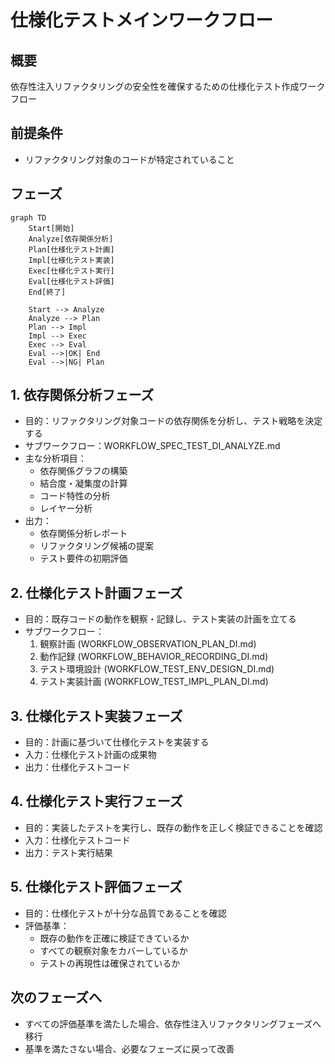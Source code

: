 # 仕様化テストメインワークフロー

## 概要
依存性注入リファクタリングの安全性を確保するための仕様化テスト作成ワークフロー

## 前提条件
- リファクタリング対象のコードが特定されていること

## フェーズ
```mermaid
graph TD
    Start[開始]
    Analyze[依存関係分析]
    Plan[仕様化テスト計画]
    Impl[仕様化テスト実装]
    Exec[仕様化テスト実行]
    Eval[仕様化テスト評価]
    End[終了]

    Start --> Analyze
    Analyze --> Plan
    Plan --> Impl
    Impl --> Exec
    Exec --> Eval
    Eval -->|OK| End
    Eval -->|NG| Plan
```

## 1. 依存関係分析フェーズ
- 目的：リファクタリング対象コードの依存関係を分析し、テスト戦略を決定する
- サブワークフロー：WORKFLOW_SPEC_TEST_DI_ANALYZE.md
- 主な分析項目：
  - 依存関係グラフの構築
  - 結合度・凝集度の計算
  - コード特性の分析
  - レイヤー分析
- 出力：
  - 依存関係分析レポート
  - リファクタリング候補の提案
  - テスト要件の初期評価

## 2. 仕様化テスト計画フェーズ
- 目的：既存コードの動作を観察・記録し、テスト実装の計画を立てる
- サブワークフロー：
  1. 観察計画 (WORKFLOW_OBSERVATION_PLAN_DI.md)
  2. 動作記録 (WORKFLOW_BEHAVIOR_RECORDING_DI.md)
  3. テスト環境設計 (WORKFLOW_TEST_ENV_DESIGN_DI.md)
  4. テスト実装計画 (WORKFLOW_TEST_IMPL_PLAN_DI.md)

## 3. 仕様化テスト実装フェーズ
- 目的：計画に基づいて仕様化テストを実装する
- 入力：仕様化テスト計画の成果物
- 出力：仕様化テストコード

## 4. 仕様化テスト実行フェーズ
- 目的：実装したテストを実行し、既存の動作を正しく検証できることを確認
- 入力：仕様化テストコード
- 出力：テスト実行結果

## 5. 仕様化テスト評価フェーズ
- 目的：仕様化テストが十分な品質であることを確認
- 評価基準：
  - 既存の動作を正確に検証できているか
  - すべての観察対象をカバーしているか
  - テストの再現性は確保されているか

## 次のフェーズへ
- すべての評価基準を満たした場合、依存性注入リファクタリングフェーズへ移行
- 基準を満たさない場合、必要なフェーズに戻って改善
